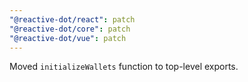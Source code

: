 ```yaml
---
"@reactive-dot/react": patch
"@reactive-dot/core": patch
"@reactive-dot/vue": patch
---
```


Moved `initializeWallets` function to top-level exports.
